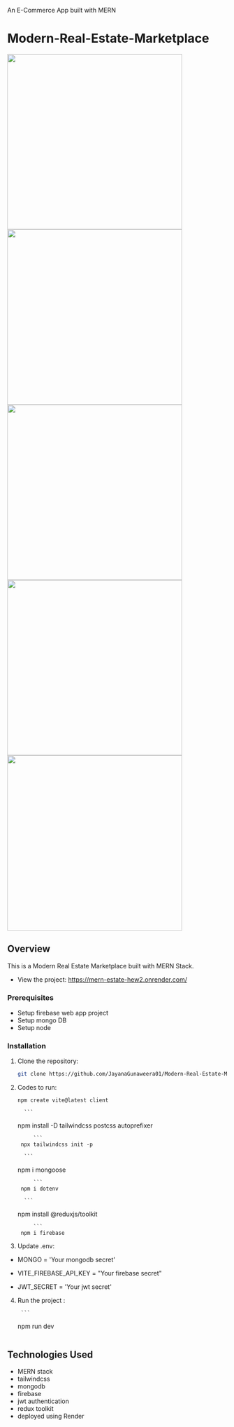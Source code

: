 
An E-Commerce App built with MERN

# Modern-Real-Estate-Marketplace

<img src="https://github.com/JayanaGunaweera01/Modern-Real-Estate-Marketplace/issues/1#issue-2138038211" width="400">

<img src="https://github.com/JayanaGunaweera01/Modern-Real-Estate-Marketplace/issues/2#issue-2138038827" width="400">

<img src="https://github.com/JayanaGunaweera01/Modern-Real-Estate-Marketplace/issues/3#issue-2138039244" width="400">

<img src="https://github.com/JayanaGunaweera01/Modern-Real-Estate-Marketplace/issues/4#issue-2138039719"  width="400">

<img src="https://github.com/JayanaGunaweera01/Modern-Real-Estate-Marketplace/issues/5#issue-2138040424"  width="400">

## Overview

This is a Modern Real Estate Marketplace built with MERN Stack.

- View the project: https://mern-estate-hew2.onrender.com/


### Prerequisites

- Setup firebase web app project
- Setup mongo DB
- Setup node

### Installation

1. Clone the repository:

    ```bash
    git clone https://github.com/JayanaGunaweera01/Modern-Real-Estate-Marketplace
    ```

2. Codes to run:

      ```
     npm create vite@latest client
    ```
         ```
     npm install -D tailwindcss postcss autoprefixer
    ```
         ```
     npx tailwindcss init -p
    ```
         ```
     npm i mongoose 
    ```
         ```
     npm i dotenv
    ```
         ```
     npm install @reduxjs/toolkit
    ```
         ```
     npm i firebase 
    ```
  
3. Update .env:

- MONGO = 'Your mongodb secret'

- VITE_FIREBASE_API_KEY = "Your firebase secret"

 - JWT_SECRET = 'Your jwt secret'

 4. Run the project :

         ```
     npm run dev
    ```

## Technologies Used

- MERN stack
- tailwindcss
- mongodb
- firebase
- jwt authentication
- redux toolkit
- deployed using Render 


